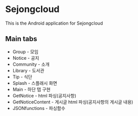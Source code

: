 # Sejongcloud #

This is the Android application for Sejongcloud

## Main tabs ##
* Group - 모임 
* Notice - 공지
* Community - 소개 
* Library - 도서관
* Tip - 식단
* Splash - 스플래시 화면
* Main - 하단 탭 구현
* GetNotice - html 파싱(공지사항)
* GetNoticeContent - 게시글 html 파싱(공지사항의 게시글 내용)
* JSONfunctions - 파싱함수